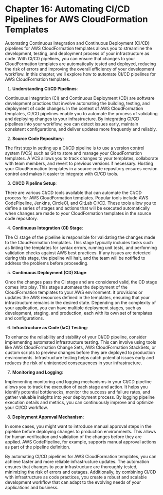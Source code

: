 # Chapter 16: Automating CI/CD Pipelines for AWS CloudFormation Templates

Automating Continuous Integration and Continuous Deployment (CI/CD) pipelines for AWS CloudFormation templates allows you to streamline the development, testing, and deployment process of your infrastructure as code. With CI/CD pipelines, you can ensure that changes to your CloudFormation templates are automatically tested and deployed, reducing the risk of errors and improving the overall efficiency of your development workflow. In this chapter, we'll explore how to automate CI/CD pipelines for AWS CloudFormation templates.

1. **Understanding CI/CD Pipelines**:

Continuous Integration (CI) and Continuous Deployment (CD) are software development practices that involve automating the building, testing, and deployment of code changes. In the context of AWS CloudFormation templates, CI/CD pipelines enable you to automate the process of validating and deploying changes to your infrastructure. By integrating CI/CD pipelines into your workflow, you can detect issues early, maintain consistent configurations, and deliver updates more frequently and reliably.

2. **Source Code Repository**:

The first step in setting up a CI/CD pipeline is to use a version control system (VCS) such as Git to store and manage your CloudFormation templates. A VCS allows you to track changes to your templates, collaborate with team members, and revert to previous versions if necessary. Hosting your CloudFormation templates in a source code repository ensures version control and makes it easier to integrate with CI/CD tools.

3. **CI/CD Pipeline Setup**:

There are various CI/CD tools available that can automate the CI/CD process for AWS CloudFormation templates. Popular tools include AWS CodePipeline, Jenkins, CircleCI, and GitLab CI/CD. These tools allow you to define a series of stages and actions that will be executed automatically when changes are made to your CloudFormation templates in the source code repository.

4. **Continuous Integration (CI) Stage**:

The CI stage of the pipeline is responsible for validating the changes made to the CloudFormation templates. This stage typically includes tasks such as linting the templates for syntax errors, running unit tests, and performing validation checks against AWS best practices. If any issues are detected during this stage, the pipeline will halt, and the team will be notified to address the problems before proceeding.

5. **Continuous Deployment (CD) Stage**:

Once the changes pass the CI stage and are considered valid, the CD stage comes into play. This stage automates the deployment of the CloudFormation templates to your AWS environment. It provisions or updates the AWS resources defined in the templates, ensuring that your infrastructure remains in the desired state. Depending on the complexity of your application, you can have multiple deployment stages, such as development, staging, and production, each with its own set of templates and configurations.

6. **Infrastructure as Code (IaC) Testing**:

To enhance the reliability and stability of your CI/CD pipeline, consider implementing automated infrastructure testing. This can involve using tools like AWS CloudFormation Change Sets, AWS CloudFormation StackSets, or custom scripts to preview changes before they are deployed to production environments. Infrastructure testing helps catch potential issues early and reduces the risk of unintended consequences in your infrastructure.

7. **Monitoring and Logging**:

Implementing monitoring and logging mechanisms in your CI/CD pipeline allows you to track the execution of each stage and action. It helps you identify potential bottlenecks, monitor the success and failure rates, and gather valuable insights into your deployment process. By logging pipeline execution details and metrics, you can continuously improve and optimize your CI/CD workflow.

8. **Deployment Approval Mechanism**:

In some cases, you might want to introduce manual approval steps in the pipeline before deploying changes to production environments. This allows for human verification and validation of the changes before they are applied. AWS CodePipeline, for example, supports manual approval actions as part of the pipeline definition.

By automating CI/CD pipelines for AWS CloudFormation templates, you can achieve faster and more reliable infrastructure updates. The automation ensures that changes to your infrastructure are thoroughly tested, minimizing the risk of errors and outages. Additionally, by combining CI/CD with infrastructure as code practices, you create a robust and scalable development workflow that can adapt to the evolving needs of your applications and business.